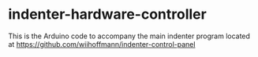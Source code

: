 # indenter-hardware-controller
This is the Arduino code to accompany the main indenter program located at https://github.com/wiihoffmann/indenter-control-panel

